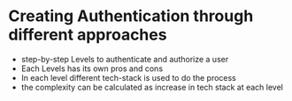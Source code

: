 # Creating Authentication through different approaches
* step-by-step Levels to authenticate and authorize a user 
* Each Levels has its own pros and cons
* In each level different tech-stack is used to do the process
* the complexity can be calculated as increase in tech stack at each level